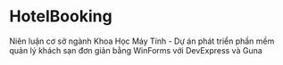 # HotelBooking
Niên luận cơ sở ngành Khoa Học Máy Tính - Dự án phát triển phần mềm quản lý khách sạn đơn giản bằng WinForms với DevExpress và Guna